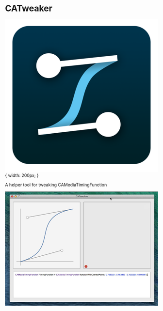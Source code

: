 # CATweaker

![alt CATweaker](./AppIcon.png){ width: 200px; }

A helper tool for tweaking CAMediaTimingFunction


![alt Window](./poster.jpg)


